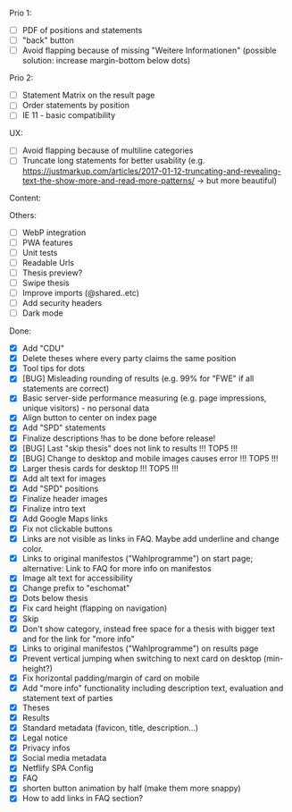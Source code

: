 Prio 1:
- [ ] PDF of positions and statements
- [ ] "back" button
- [ ] Avoid flapping because of missing "Weitere Informationen" (possible solution: increase margin-bottom below dots)

Prio 2:
- [ ] Statement Matrix on the result page
- [ ] Order statements by position
- [ ] IE 11 - basic compatibility 

UX:
- [ ] Avoid flapping because of multiline categories
- [ ] Truncate long statements for better usability (e.g. https://justmarkup.com/articles/2017-01-12-truncating-and-revealing-text-the-show-more-and-read-more-patterns/ -> but more beautiful)

Content:

Others:
- [ ] WebP integration
- [ ] PWA features
- [ ] Unit tests
- [ ] Readable Urls
- [ ] Thesis preview?
- [ ] Swipe thesis
- [ ] Improve imports (@shared..etc)
- [ ] Add security headers
- [ ] Dark mode

Done: 
- [x] Add "CDU" 
- [x] Delete theses where every party claims the same position
- [x] Tool tips for dots
- [x] [BUG] Misleading rounding of results (e.g. 99% for "FWE" if all statements are correct)
- [x] Basic server-side performance measuring (e.g. page impressions, unique visitors) - no personal data
- [x] Align button to center on index page 
- [x] Add "SPD" statements
- [x] Finalize descriptions !has to be done before release!
- [x] [BUG] Last "skip thesis" does not link to results !!! TOP5 !!!
- [x] [BUG] Change to desktop and mobile images causes error !!! TOP5 !!!
- [x] Larger thesis cards for desktop !!! TOP5 !!!
- [x] Add alt text for images
- [x] Add "SPD" positions
- [x] Finalize header images
- [x] Finalize intro text
- [x] Add Google Maps links
- [x] Fix not clickable buttons
- [x] Links are not visible as links in FAQ. Maybe add underline and change color.
- [x] Links to original manifestos ("Wahlprogramme") on start page; alternative: Link to FAQ for more info on manifestos
- [x] Image alt text for accessibility 
- [x] Change prefix to "eschomat"
- [x] Dots below thesis
- [x] Fix card height (flapping on navigation)
- [x] Skip 
- [x] Don't show category, instead free space for a thesis with bigger text and for the link for "more info"
- [x] Links to original manifestos ("Wahlprogramme") on results page
- [x] Prevent vertical jumping when switching to next card on desktop (min-height?)
- [x] Fix horizontal padding/margin of card on mobile
- [x] Add "more info" functionality including description text, evaluation and statement text of parties
- [x] Theses
- [x] Results
- [x] Standard metadata (favicon, title, description...)
- [x] Legal notice
- [x] Privacy infos
- [x] Social media metadata
- [x] Netflify SPA Config
- [x] FAQ
- [x] shorten button animation by half (make them more snappy)
- [x] How to add links in FAQ section?
